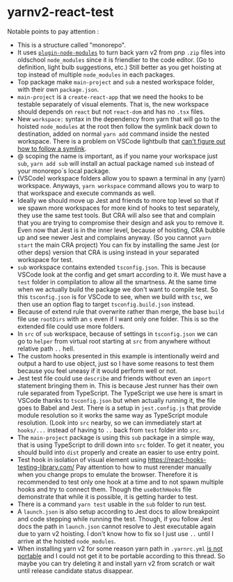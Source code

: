 # yarnv2-react-test

Notable points to pay attention :

- This is a structure called "monorepo".
- It uses [`plugin-node-modules`](https://github.com/yarnpkg/berry/tree/master/packages/plugin-node-modules) to turn back yarn v2 from pnp `.zip` files into oldschool `node_modules` since it is friendlier to the code editor. (Go to definition, light bulb suggestions, etc.) Still better as you get hoisting at top instead of multiple `node_modules` in each packages.
- Top package make `main-project` and `sub` a nested workspace folder, with their own `package.json`.
- `main-project` is a `create-react-app` that we need the hooks to be testable separately of visual elements. That is, the new workspace should depends on `react` but not `react-dom` and has no `.tsx` files.
- New `workspace:` syntax in the dependency from yarn that will go to the hoisted `node_modules` at the root then follow the symlink back down to destination, added on normal `yarn add` command inside the nested workspace. There is a problem on VSCode lightbulb that [can't figure out how to follow a symlink](https://github.com/microsoft/TypeScript/issues/37414).
- @ scoping the name is important, as if you name your workspace just `sub`, `yarn add sub` will install an actual package named `sub` instead of your monorepo`s local package.
- (VSCode) workspace folders allow you to spawn a terminal in any (yarn) workspace. Anyways, `yarn workspace` command allows you to warp to that workspace and execute commands as well.
- Ideally we should move up Jest and friends to more top level so that if we spawn more workspaces for more kind of hooks to test separately, they use the same test tools. But CRA will also see that and complain that you are trying to compromise their design and ask you to remove it. Even now that Jest is in the inner level, because of hoisting, CRA bubble up and see newer Jest and complains anyway. (So you cannot `yarn start` the main CRA project) You can fix by installing the same Jest (or other deps) version that CRA is using instead in your separated workspace for test.
- `sub` workspace contains extended `tsconfig.json`. This is because VSCode look at the config and get smart according to it. We must have a `test` folder in compilation to allow all the smartness. At the same time when we actually build the package we don't want to compile test. So this `tsconfig.json` is for VSCode to see, when we build with `tsc`, we then use an option flag to target `tsconfig.build.json` instead.
- Because of extend rule that overwrite rather than merge, the base `build` file use `rootDirs` with an `s` even if I want only one folder. This is so the extended file could use more folders.
- In `src` of `sub` workspace, because of settings in `tsconfig.json` we can go to `helper` from virtual root starting at `src` from anywhere without relative path `..` hell.
- The custom hooks presented in this example is intentionally weird and output a hard to use object, just so I have some reasons to test them because you feel uneasy if it would perform well or not.
- Jest test file could use `describe` and friends without even an `import` statement bringing them in. This is because Jest runner has their own rule separated from TypeScript. The TypeScript we use here is smart in VSCode thanks to `tsconfig.json` but when actually running it, the file goes to Babel and Jest. There is a setup in `jest.config.js` that provide module resolution so it works the same way as TypeScript module resolution. (Look into `src` nearby, so we can immediately start at `hooks/...` instead of having to `..` back from `test` folder into `src`.
- The `main-project` package is using this `sub` package in a simple way, that is using TypeScript to drill down into `src` folder. To get it neater, you should build into `dist` properly and create an easier to use entry point.
- Test hook in isolation of visual element using https://react-hooks-testing-library.com/ Pay attention to how to must rerender manually when you change props to emulate the browser. Therefore it is recommended to test only one hook at a time and to not spawn multiple hooks and try to connect them. Though the `useBothHooks` file demonstrate that while it is possible, it is getting harder to test.
- There is a command `yarn test` usable in the `sub` folder to run test.
- A `launch.json` is also setup according to Jest docs to allow breakpoint and code stepping while running the test. Though, if you follow Jest docs the path in `launch.json` cannot resolve to Jest executable again due to yarn v2 hoisting. I don't know how to fix so I just use `..` until I arrive at the hoisted `node_modules`.
- When installing yarn v2 for some reason yarn path in `.yarnrc.yml` [is not portable](https://github.com/yarnpkg/berry/issues/921) and I could not get it to be portable according to this thread. So maybe you can try deleting it and install yarn v2 from scratch or wait until release candidate status disappear.